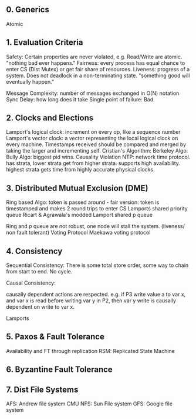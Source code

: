 ## 0. Generics
Atomic
## 1. Evaluation Criteria
Safety: Certain properties are never violated, e.g. Read/Write are atomic. "nothing bad ever happens."
Fairness: every process has equal chance to enter CS (Dist Mutex) or get fair share of resources.
Liveness:  progress of a system. Does not deadlock in a non-terminating state. "something good will eventually happen."

Message Complexity: number of messages exchanged in O(N) notation
Sync Delay: how long does it take
Single point of failure: Bad.

## 2. Clocks and Elections
Lamport's logical clock: increment on every op, like a sequence number
Lamport's vector clock: a vector representing the local logical clock on every machine. Timestamps received should be compared and merged by taking the larger and incrementing self.
Cristian's Algorithm:
Berkeley Algo:
Bully Algo: biggest pid wins.
Causality Violation 
NTP: network time protocol. has strata, lower strata get from higher strata. supports high availability. highest strata gets time from highly accurate physical clocks.

## 3. Distributed Mutual Exclusion (DME)

Ring based Algo: token is passed around
	- fair version: token is timestamped and makes 2 round trips to enter CS
Lamports shared priority queue
Ricart & Agrawala's modded Lamport shared p queue

Ring and p queue are not robust, one node will stall the system. (liveness/ non fault tolerant)
Voting Protocol
Maekawa voting protocol
## 4. Consistency
Sequential Consistency: There is some total store order, some way to chain from start to end. No cycle.

Causal Consistency: 

causally dependent actions are respected. e.g. if P3 write value a to var x, and var x is read before writing var y in P2, then var y write is causally dependent on write to var x.

Lamports

## 5. Paxos & Fault Tolerance
Availability and FT through replication
RSM: Replicated State Machine

## 6. Byzantine Fault Tolerance
## 7. Dist File Systems
AFS: Andrew file system CMU
NFS: Sun File system
GFS: Google file system



